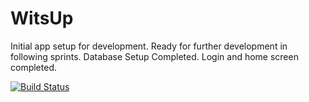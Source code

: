 # WitsUp 
Initial app setup for development.
Ready for further development in following sprints.
Database Setup Completed.
Login and home screen completed.

[![Build Status](https://travis-ci.org/WitsUpWesley/WitsUp.svg?branch=master)](https://travis-ci.org/WitsUpWesley/WitsUp)
